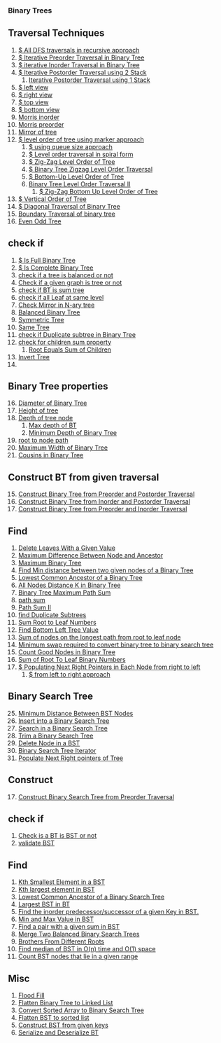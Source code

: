 ### Binary Trees
## Traversal Techniques
1. [$ All DFS traversals in recursive approach](https://www.hackerrank.com/contests/smart-interviews/challenges/si-tree-traversals/submissions/code/1341050501)
16. [$ Iterative Preorder Traversal in Binary Tree](https://leetcode.com/problems/binary-tree-preorder-traversal/submissions/)
17. [$ iterative Inorder Traversal in Binary Tree](https://leetcode.com/problems/binary-tree-inorder-traversal/submissions/)
18. [$ Iterative Postorder Traversal using 2 Stack](https://leetcode.com/problems/binary-tree-postorder-traversal/submissions/)
    1. [Iterative Postorder Traversal using 1 Stack]()
5. [$ left view](https://practice.geeksforgeeks.org/problems/left-view-of-binary-tree/1/#)
6. [$ right view](https://leetcode.com/problems/binary-tree-right-side-view/submissions/)
7. [$ top view](https://www.hackerrank.com/challenges/tree-top-view/submissions/code/272014634)
8. [$ bottom view](https://practice.geeksforgeeks.org/problems/bottom-view-of-binary-tree/1/#)
9. [Morris inorder]()
10. [Morris preorder]()
11. [Mirror of tree]()
12. [$ level order of tree using marker approach](https://www.hackerrank.com/contests/smart-interviews/challenges/si-level-order-of-tree/submissions/code/1340384574)
    1. [$ using queue size approach](https://leetcode.com/problems/binary-tree-level-order-traversal/)
    2. [$ Level order traversal in spiral form](https://practice.geeksforgeeks.org/problems/level-order-traversal-in-spiral-form/1#)
    3. [$ Zig-Zag Level Order of Tree](https://www.hackerrank.com/contests/smart-interviews/challenges/si-zig-zag-level-order-of-tree/submissions/code/1342572462)
    3. [$ Binary Tree Zigzag Level Order Traversal](https://leetcode.com/problems/binary-tree-zigzag-level-order-traversal/)
    4. [$ Bottom-Up Level Order of Tree](https://www.hackerrank.com/contests/smart-interviews/challenges/si-bottom-up-level-order-of-tree/submissions/code/1342447069)
    1. [Binary Tree Level Order Traversal II](https://leetcode.com/problems/binary-tree-level-order-traversal-ii/)
        1. [$ Zig-Zag Bottom Up Level Order of Tree](https://www.hackerrank.com/contests/smart-interviews/challenges/si-zig-zag-bottom-up-level-order-of-tree/submissions/code/1342534702)
16. [$ Vertical Order of Tree](https://leetcode.com/submissions/detail/708423472/)
19. [$ Diagonal Traversal of Binary Tree](https://www.interviewbit.com/problems/diagonal-traversal/submissions/)
20. [Boundary Traversal of binary tree]()
21. [Even Odd Tree](https://leetcode.com/problems/even-odd-tree/)

## check if 
1. [$ Is Full Binary Tree](https://www.hackerrank.com/contests/smart-interviews/challenges/si-is-full-binary-tree/submissions/code/1342379581)
14. [$ Is Complete Binary Tree](https://www.hackerrank.com/contests/smart-interviews/challenges/si-is-complete-binary-tree/submissions/code/1343579375)
15. [check if a tree is balanced or not]()
16. [Check if a given graph is tree or not]()
17. [check if BT is sum tree]()
18. [check if all Leaf at same level]()
19. [Check Mirror in N-ary tree]()
20. [Balanced Binary Tree](https://leetcode.com/problems/balanced-binary-tree/)
21. [Symmetric Tree](https://leetcode.com/problems/symmetric-tree/)
43. [Same Tree](https://leetcode.com/problems/same-tree/)
44. [check if Duplicate subtree in Binary Tree]()
45. [check for children sum property]()
    1. [Root Equals Sum of Children](https://leetcode.com/problems/root-equals-sum-of-children/)
47. [Invert Tree]()
48. 

## Binary Tree properties
16. [Diameter of Binary Tree](https://leetcode.com/problems/diameter-of-binary-tree/)
17. [Height of tree](https://www.hackerrank.com/contests/smart-interviews/challenges/si-height-of-tree/submissions/code/1340382144)
18. [Depth of tree node](https://www.hackerrank.com/contests/smart-interviews/challenges/si-depth-of-tree-nodes/submissions/code/1342400523)
    1. [Max depth of BT](IB)
    2. [Minimum Depth of Binary Tree](https://leetcode.com/problems/minimum-depth-of-binary-tree/)
21. [root to node path](IB)
22. [Maximum Width of Binary Tree](https://leetcode.com/problems/maximum-width-of-binary-tree/)
23. [Cousins in Binary Tree](https://leetcode.com/problems/cousins-in-binary-tree/)

## Construct BT from given traversal
15. [Construct Binary Tree from Preorder and Postorder Traversal](https://leetcode.com/problems/construct-binary-tree-from-preorder-and-postorder-traversal/)
16. [Construct Binary Tree from Inorder and Postorder Traversal](https://leetcode.com/problems/construct-binary-tree-from-inorder-and-postorder-traversal/)
41. [Construct Binary Tree from Preorder and Inorder Traversal](https://leetcode.com/problems/construct-binary-tree-from-preorder-and-inorder-traversal/)

## Find 
1. [Delete Leaves With a Given Value](https://leetcode.com/problems/delete-leaves-with-a-given-value/submissions/)
2. [Maximum Difference Between Node and Ancestor](https://leetcode.com/problems/maximum-difference-between-node-and-ancestor/)
3. [Maximum Binary Tree](https://leetcode.com/problems/maximum-binary-tree/)
19. [Find Min distance between two given nodes of a Binary Tree]() 
20. [Lowest Common Ancestor of a Binary Tree](https://leetcode.com/problems/lowest-common-ancestor-of-a-binary-tree/)
21. [All Nodes Distance K in Binary Tree](https://leetcode.com/problems/all-nodes-distance-k-in-binary-tree/)
22. [Binary Tree Maximum Path Sum](https://leetcode.com/problems/binary-tree-maximum-path-sum/)
23. [path sum](https://leetcode.com/problems/path-sum/)
24. [Path Sum II](https://leetcode.com/problems/path-sum-ii/)
25. [find Duplicate Subtrees]()
26. [Sum Root to Leaf Numbers](https://leetcode.com/problems/sum-root-to-leaf-numbers/)
27. [Find Bottom Left Tree Value](https://leetcode.com/problems/find-bottom-left-tree-value/)
28. [Sum of nodes on the longest path from root to leaf node]()
29. [Minimum swap required to convert binary tree to binary search tree]()
30. [Count Good Nodes in Binary Tree](https://leetcode.com/problems/count-good-nodes-in-binary-tree/)
31. [Sum of Root To Leaf Binary Numbers](https://leetcode.com/problems/sum-of-root-to-leaf-binary-numbers/)
32. [$ Populating Next Right Pointers in Each Node from right to left](https://leetcode.com/submissions/detail/716437939/)
    1. [$ from left to right approach](https://leetcode.com/submissions/detail/716714242/)

## Binary Search Tree
25. [Minimum Distance Between BST Nodes](https://leetcode.com/problems/minimum-distance-between-bst-nodes/)
23. [Insert into a Binary Search Tree](https://leetcode.com/problems/insert-into-a-binary-search-tree/)
24. [Search in a Binary Search Tree](https://leetcode.com/problems/search-in-a-binary-search-tree/)
26. [Trim a Binary Search Tree](https://leetcode.com/problems/trim-a-binary-search-tree/)
28. [Delete Node in a BST](https://leetcode.com/problems/delete-node-in-a-bst/)
31. [Binary Search Tree Iterator](https://leetcode.com/problems/binary-search-tree-iterator/)
32. [Populate Next Right pointers of Tree](https://leetcode.com/problems/populating-next-right-pointers-in-each-node/)

## Construct
17. [Construct Binary Search Tree from Preorder Traversal](https://leetcode.com/problems/construct-binary-search-tree-from-preorder-traversal/)

## check if
1. [Check is a BT is BST or not]()
2. [validate BST](https://leetcode.com/problems/validate-binary-search-tree/)

## Find
1. [Kth Smallest Element in a BST](https://leetcode.com/problems/kth-smallest-element-in-a-bst/)
34. [Kth largest element in BST](https://practice.geeksforgeeks.org/problems/kth-largest-element-in-bst/1)
35. [Lowest Common Ancestor of a Binary Search Tree](https://leetcode.com/problems/lowest-common-ancestor-of-a-binary-search-tree/)
36. [Largest BST in BT](https://leetcode.com/problems/maximum-sum-bst-in-binary-tree/)
37. [Find the inorder predecessor/successor of a given Key in BST.](https://practice.geeksforgeeks.org/problems/predecessor-and-successor/1)
39. [Min and Max Value in BST]()
40. [Find a pair with a given sum in BST](https://leetcode.com/problems/two-sum-iv-input-is-a-bst/)
41. [Merge Two Balanced Binary Search Trees]()
42. [Brothers From Different Roots]()
43. [Find median of BST in O(n) time and O(1) space]()
44. [Count BST nodes that lie in a given range]()

## Misc
1. [Flood Fill](https://leetcode.com/problems/flood-fill/)
1. [Flatten Binary Tree to Linked List](https://leetcode.com/problems/flatten-binary-tree-to-linked-list/)
2. [Convert Sorted Array to Binary Search Tree](https://leetcode.com/problems/convert-sorted-array-to-binary-search-tree/)
3. [Flatten BST to sorted list ]()
4. [Construct BST from given keys](https://leetcode.com/problems/convert-sorted-array-to-binary-search-tree/)
5. [Serialize and Deserialize BT](https://leetcode.com/problems/serialize-and-deserialize-binary-tree/)
